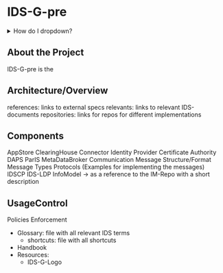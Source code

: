 ﻿# IDS-G-pre

<details>
<summary>How do I dropdown?</summary>
<br>
This is how you dropdown.
</details>


## About the Project
IDS-G-pre is the 

## Architecture/Overview
references: links to external specs
relevants: links to relevant IDS-documents
repositories: links for repos for different implementations
   
## Components
AppStore
ClearingHouse
Connector
Identity Provider
Certificate Authority
DAPS
ParIS
MetaDataBroker
Communication
Message Structure/Format
Message Types
Protocols (Examples for implementing the messages)
IDSCP
IDS-LDP
InfoModel -> as a reference to the IM-Repo with a short description

## UsageControl
Policies
Enforcement
-   Glossary: file with all relevant IDS terms
    -   shortcuts: file with all shortcuts
-   Handbook
-   Resources:
    -   IDS-G-Logo




